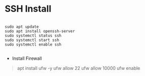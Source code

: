 # SSH Install

~~~

sudo apt update
sudo apt install openssh-server
sudo systemctl status ssh
sudo systemctl start ssh
sudo systemctl enable ssh
 
~~~~


- Install Firewall
> apt install ufw -y
> ufw allow 22
> ufw allow 10000
> ufw enable